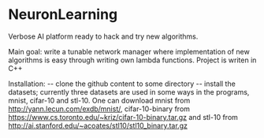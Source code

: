# NeuronLearning
Verbose AI platform ready to hack and try new algorithms.

Main goal: write a tunable network manager where implementation of new algorithms is easy through writing own lambda functions.
Project is writen in C++

Installation:
-- clone the github content to some directory
-- install the datasets; currently three datasets are used in some ways in the programs, mnist, cifar-10 and stl-10. One can download mnist from http://yann.lecun.com/exdb/mnist/, cifar-10-binary from https://www.cs.toronto.edu/~kriz/cifar-10-binary.tar.gz and stl-10 from http://ai.stanford.edu/~acoates/stl10/stl10_binary.tar.gz
